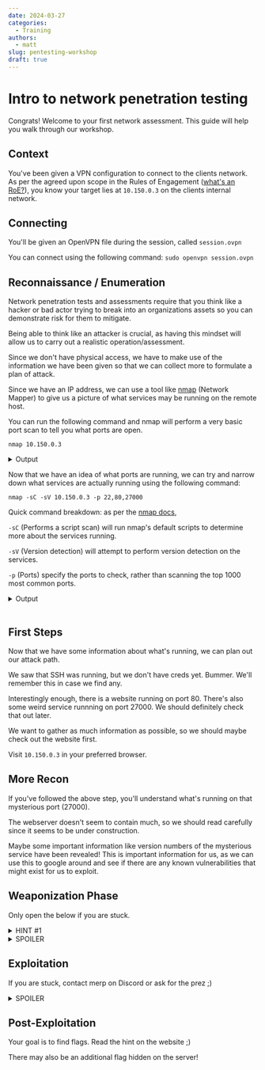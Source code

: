 ```yaml
---
date: 2024-03-27
categories:
  - Training
authors:
  - matt
slug: pentesting-workshop
draft: true
---
```


# Intro to network penetration testing

Congrats! Welcome to your first network assessment. This guide will help you walk through our workshop.
<!-- more -->
## Context

You've been given a VPN configuration to connect to the clients network. As per the agreed upon scope in the Rules of Engagement ([what's an RoE?](https://www.triaxiomsecurity.com/rules-of-engagement-important-to-penetration-test/)), you know your target lies at `10.150.0.3` on the clients internal network.

## Connecting

You'll be given an OpenVPN file during the session, called `session.ovpn`

You can connect using the following command: `sudo openvpn session.ovpn`

## Reconnaissance / Enumeration

Network penetration tests and assessments require that you think like a hacker or bad actor trying to break into an organizations assets so you can demonstrate risk for them to mitigate. 

Being able to think like an attacker is crucial, as having this mindset will allow us to carry out a realistic operation/assessment.

Since we don't have physical access, we have to make use of the information we have been given so that we can collect more to formulate a plan of attack.

Since we have an IP address, we can use a tool like [nmap](https://nmap.org/) (Network Mapper) to give us a picture of what services may be running on the remote host.

You can run the following command and nmap will perform a very basic port scan to tell you what ports are open.

`nmap 10.150.0.3`

<details>
  <summary>Output</summary>
  
  ```
  Starting Nmap 7.80 ( https://nmap.org ) at 2024-03-27 17:06 ADT
  Nmap scan report for 10.150.0.3
  Host is up (0.063s latency).
  Not shown: 997 filtered ports
  PORT      STATE SERVICE
  22/tcp    open  ssh
  80/tcp    open  http
  27000/tcp open  flexlm0
  Nmap done: 1 IP address (1 host up) scanned in 7.51 seconds
  ```
</details>
<p></p>
Now that we have an idea of what ports are running, we can try and narrow down what services are actually running using the following command:
<p></p>

`nmap -sC -sV 10.150.0.3 -p 22,80,27000`

Quick command breakdown: as per the [nmap docs](https://nmap.org/book/man.html), 

`-sC` (Performs a script scan) will run nmap's default scripts to determine more about the services running.

`-sV` (Version detection) will attempt to perform version detection on the services.

`-p` (Ports) specify the ports to check, rather than scanning the top 1000 most common ports.
<details>
  <summary>Output</summary>

  ```
  Nmap scan report for 10.150.0.3
  Host is up (0.062s latency).
  PORT      STATE SERVICE  VERSION
  22/tcp    open  ssh      OpenSSH 8.9p1 Ubuntu 3ubuntu0.6 (Ubuntu Linux; protocol 2.0)
  80/tcp    open  http     nginx 1.18.0 (Ubuntu)
  |_http-server-header: nginx/1.18.0 (Ubuntu)
  |_http-title: Site doesn't have a title (text/html).
  27000/tcp open  flexlm0?
  | fingerprint-strings: 
  |   DNSStatusRequestTCP:
  <clipped for sanity>

  Service detection performed. Please report any incorrect results at https://nmap.org/submit/
  Nmap done: 1 IP address (1 host up) scanned in 89.90 seconds
  ```
</details>
<br>

## First Steps

Now that we have some information about what's running, we can plan out our attack path.

We saw that SSH was running, but we don't have creds yet. Bummer. We'll remember this in case we find any.

Interestingly enough, there is a website running on port 80. There's also some weird service runnning on port 27000. We should definitely check that out later.

We want to gather as much information as possible, so we should maybe check out the website first.

Visit `10.150.0.3` in your preferred browser.

## More Recon

If you've followed the above step, you'll understand what's running on that mysterious port (27000).

The webserver doesn't seem to contain much, so we should read carefully since it seems to be under construction.

Maybe some important information like version numbers of the mysterious service have been revealed! This is important information for us, as we can use this to google around and see if there are any known vulnerabilities that might exist for us to exploit.

## Weaponization Phase
Only open the below if you are stuck.
<details>
  <summary>HINT #1</summary>
  Upon seeing that there is a well known LOGGING vulnerability in Java/the version of the service running, we might want to google around for Proof of Concept's (PoC's) or public exploits.
</details>
<details>
  <summary>SPOILER</summary>
  
  [https://www.minecraft.net/en-us/article/important-message--security-vulnerability-java-edition](https://www.minecraft.net/en-us/article/important-message--security-vulnerability-java-edition)
</details>

## Exploitation
If you are stuck, contact merp on Discord or ask for the prez ;)

<details>
  <summary>SPOILER</summary>

  [https://github.com/davidbombal/log4jminecraft](https://github.com/davidbombal/log4jminecraft)
</details>

## Post-Exploitation

Your goal is to find flags.
Read the hint on the website ;)

There may also be an additional flag hidden on the server!
